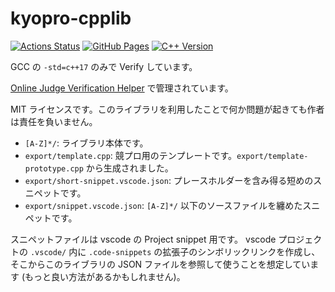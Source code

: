 # kyopro-cpplib

[![Actions Status](https://github.com/arumakan1727/Kyopro-Cpplib/workflows/verify/badge.svg)](https://github.com/arumakan1727/Kyopro-Cpplib/actions)
[![GitHub Pages](https://img.shields.io/static/v1?label=GitHub+Pages&message=+&color=brightgreen&logo=github)](https://arumakan1727.github.io/kyopro-cpplib/)
[![C++ Version](https://img.shields.io/badge/GCC-c%2B%2B17-blue)](https://github.com/arumakan1727/kyopro-cpplib/blob/master/.verify-helper/config.toml)

GCC の `-std=c++17` のみで Verify しています。

[Online Judge Verification Helper](https://github.com/online-judge-tools/verification-helper) で管理されています。

MIT ライセンスです。このライブラリを利用したことで何か問題が起きても作者は責任を負いません。

- `[A-Z]*/`: ライブラリ本体です。
- `export/template.cpp`: 競プロ用のテンプレートです。`export/template-prototype.cpp` から生成されました。
- `export/short-snippet.vscode.json`: プレースホルダーを含み得る短めのスニペットです。
- `export/snippet.vscode.json`: `[A-Z]*/` 以下のソースファイルを纏めたスニペットです。

スニペットファイルは vscode の Project snippet 用です。
vscode プロジェクトの `.vscode/` 内に `.code-snippets` の拡張子のシンボリックリンクを作成し、そこからこのライブラリの JSON ファイルを参照して使うことを想定しています (もっと良い方法があるかもしれません)。
